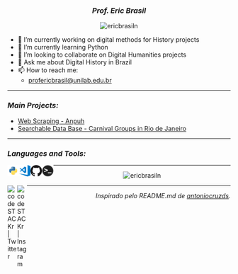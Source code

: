 ### <p align="center"> *Prof. Eric Brasil*</p>

<p align="center"> <img src="https://komarev.com/ghpvc/?username=ericbrasiln" alt="ericbrasiln" /> </p>

- 🔭 I’m currently working on digital methods for History projects
- 🌱 I’m currently learning Python
- 👯 I’m looking to collaborate on Digital Humanities projects
- 💬 Ask me about Digital History in Brazil
- 📫 How to reach me:
  - profericbrasil@unilab.edu.br
  
---

### <p align="left">*Main Projects:*</p>

 - [Web Scraping - Anpuh](https://github.com/ericbrasiln/Anais-Anpuh)
 - [Searchable Data Base - Carnival Groups in Rio de Janeiro](https://ericbrasiln.github.io/Sociedades-Carnavalescas-RJ/)

---

### *Languages and Tools:*
<img align="left" alt="Python" width="26px" src="https://raw.githubusercontent.com/github/explore/80688e429a7d4ef2fca1e82350fe8e3517d3494d/topics/python/python.png" />
<img align="left" alt="Visual Studio Code" width="26px" src="https://raw.githubusercontent.com/github/explore/80688e429a7d4ef2fca1e82350fe8e3517d3494d/topics/visual-studio-code/visual-studio-code.png" />
<img align="left" alt="GitHub" width="26px" src="https://raw.githubusercontent.com/github/explore/78df643247d429f6cc873026c0622819ad797942/topics/github/github.png" />
<img align="left" alt="Terminal" width="26px" src="https://raw.githubusercontent.com/github/explore/80688e429a7d4ef2fca1e82350fe8e3517d3494d/topics/terminal/terminal.png" />

---

<p align="center">
<img src="https://github-readme-stats.vercel.app/api?username=ericbrasiln&show_icons=true" alt="ericbrasiln"/>
</p>

[<img align="left" alt="codeSTACKr | Twitter" width="22px" src="https://cdn.jsdelivr.net/npm/simple-icons@v3/icons/twitter.svg" />][twitter]

[<img align="left" alt="codeSTACKr | Instagram" width="22px" src="https://cdn.jsdelivr.net/npm/simple-icons@v3/icons/instagram.svg" />][instagram]

[twitter]: https://twitter.com/ericbrasiln
[instagram]: https://instagram.com/profericbrasil

---

*<p align="right">Inspirado pelo README.md de [antoniocruzds](https://github.com/antoniocruzds).</p>*
